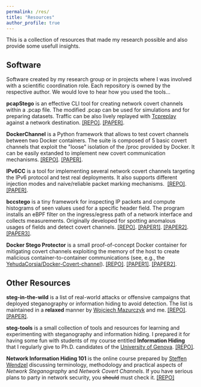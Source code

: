 ```yaml
---
permalink: /res/
title: "Resources"
author_profile: true
---
```


This is a collection of resources that made my research possible and also provide some usefull insights. 

## Software

Software created by my research group or in projects where I was involved with a scientific coordination role. Each repository is owned by the respective author. We would love to hear how you used the tools... 

**pcapStego** is an effective CLI tool for creating network covert channels within a .pcap file. The modified .pcap can be used for simulations and for preparing datasets. Traffic can be also lively replayed with [Tcpreplay](https://tcpreplay.appneta.com) against a network destination. [[REPO]](https://github.com/Ocram95/pcap_injector). [[PAPER]](https://dl.acm.org/doi/10.1145/3465481.3470067).

**DockerChannel** is a Python framework that allows to test covert channels between two Docker containers. The suite is composed of 5 basic covert channels that exploit the "loose" isolation of the /proc provided by Docker. It can be easily extanded to implement new covert communication mechanisms. [[REPO]](https://github.com/cybersecurity-cnr/DockerChannel/tree/main). [[PAPER]](https://www.sciencedirect.com/science/article/pii/S2352711023002728).

**IPv6CC** is a tool for implementing several network covert channels targeting the IPv6 protocol and test real deployments. It also supports different injection modes and naive/reliable packet marking mechanisms.  [[REPO]](https://github.com/Ocram95/IPv6CC_SoftwareX). [[PAPER]](https://www.sciencedirect.com/science/article/pii/S2352711022000024).

**bccstego** is a tiny framework for inspecting IP packets and compute histograms of seen values used for a specific header field. The program installs an eBPF filter on the ingress/egress path of a network interface and collects  measurements. Originally developed for spotting anomalous usages of fields and detect covert channels. [[REPO]](https://github.com/mattereppe/bccstego). [[PAPER1]](https://dl.acm.org/doi/abs/10.1145/3465481.3470028). [[PAPER2]](https://www.sciencedirect.com/science/article/pii/S1389128621001249). [[PAPER3]](https://ieeexplore.ieee.org/abstract/document/9779347). 

**Docker Stego Protector** is a small proof-of-concept Docker container for mitigating covert channels exploiting the memory of the host to create malicious container-to-container communications (see, e.g., the [YehudaCorsia/Docker-Covert-channel](https://github.com/YehudaCorsia/Docker-Covert-channel)). [[REPO]](https://github.com/cybersecurity-cnr/docker-stego-protector). [[PAPER1]](https://ieeexplore.ieee.org/abstract/document/10175435). [[PAPER2]](https://dl.acm.org/doi/abs/10.1145/3664476.3670884). 

## Other Resources

**steg-in-the-wild** is a list of real-world attacks or offensive campaigns that deployed steganography or information hiding to avoid detection. The list is maintained in a **relaxed** manner by [Wojciech Mazurczyk](http://mazurczyk.com) and me. [[REPO]](https://github.com/lucacav/steg-in-the-wild). [[PAPER]](https://ieeexplore.ieee.org/abstract/document/9889000).

**steg-tools** is a small collection of tools and resources for learning and experimenting with steganography and information hiding. I prepared it for having some fun with students of my course entitled **Information Hiding** that I regularly give to Ph.D. candidates of the [University of Genova](https://unige.it). [[REPO]](https://github.com/lucacav/steg-tools).

**Network Information Hiding 101** is the online course prepared by [Steffen Wendzel](https://www.wendzel.de) discussing terminology, methodology and practical aspects of *Network Steganography* and *Network Covert Channels*. If you have serious plans to party in network security, you ~~should~~ must check it. [[REPO]](https://github.com/cdpxe/Network-Covert-Channels-A-University-level-Course)